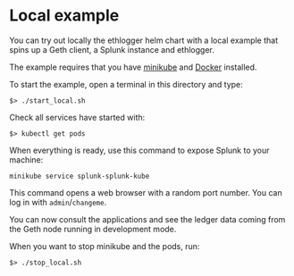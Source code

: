 # Local example

You can try out locally the ethlogger helm chart with a local example that spins up a Geth client, a Splunk instance and ethlogger.

The example requires that you have [minikube](https://kubernetes.io/docs/tasks/tools/install-minikube/) and [Docker](https://www.docker.com/) installed.

To start the example, open a terminal in this directory and type:

```shell script
$> ./start_local.sh
```

Check all services have started with:

```shell script
$> kubectl get pods
```

When everything is ready, use this command to expose Splunk to your machine:

```shell script
minikube service splunk-splunk-kube
```

This command opens a web browser with a random port number. You can log in with `admin`/`changeme`.

You can now consult the applications and see the ledger data coming from the Geth node running in development mode.

When you want to stop minikube and the pods, run:

```shell script
$> ./stop_local.sh
```
